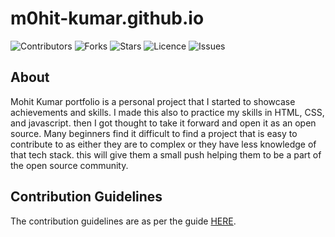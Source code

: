 # m0hit-kumar.github.io



![Contributors](https://img.shields.io/github/contributors/m0hit-kumar/m0hit-kumar.github.io?style=plastic)
![Forks](https://img.shields.io/github/forks/m0hit-kumar/m0hit-kumar.github.io)
![Stars](https://img.shields.io/github/stars/m0hit-kumar/m0hit-kumar.github.io)
![Licence](https://img.shields.io/github/license/m0hit-kumar/m0hit-kumar.github.io)
![Issues](https://img.shields.io/github/issues/m0hit-kumar/m0hit-kumar.github.io)

## About
Mohit Kumar portfolio is a personal project that I started to showcase achievements and skills. I made this also to practice my skills in HTML, CSS, and javascript. then I got thought to take it forward and open it as an open source. Many beginners find it difficult to find a project that is easy to contribute to as either they are to complex or they have less knowledge of that tech stack. this will give them a small push helping them to be a part of the open source community.


## Contribution Guidelines
The contribution guidelines are as per the guide [HERE](https://github.com/m0hit-kumar/m0hit-kumar.github.io/blob/main/CONTRIBUTING.md).
